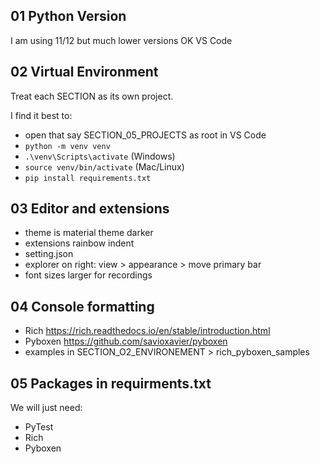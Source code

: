 
## 01 Python Version

I am using 11/12 but much lower versions OK
VS Code

## 02 Virtual Environment

Treat each SECTION as its own project.

I find it best to:
 
- open that say SECTION_05_PROJECTS as root in VS Code
- `python -m venv venv`
- `.\venv\Scripts\activate` (Windows)
- `source venv/bin/activate` (Mac/Linux)
- `pip install requirements.txt`

## 03 Editor and extensions

- theme is material theme darker
- extensions rainbow indent
- setting.json
- explorer on right: view > appearance > move primary bar
- font sizes larger for recordings

## 04 Console formatting

- Rich <https://rich.readthedocs.io/en/stable/introduction.html>
- Pyboxen <https://github.com/savioxavier/pyboxen>
- examples in SECTION_O2_ENVIRONEMENT > rich_pyboxen_samples

## 05 Packages in requirments.txt

We will just need:

- PyTest
- Rich
- Pyboxen

